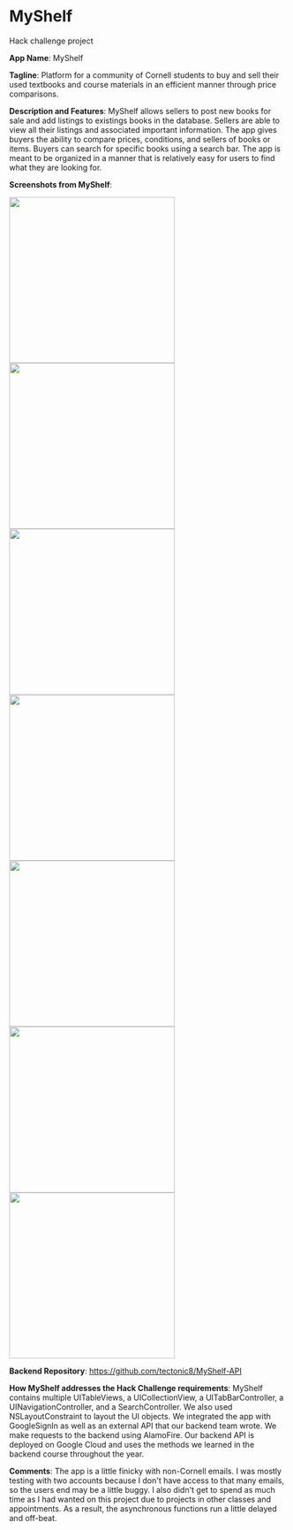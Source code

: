 # MyShelf
Hack challenge project

**App Name**: MyShelf

**Tagline**: Platform for a community of Cornell students to buy and sell their used textbooks and course materials in an efficient manner through price comparisons. 

**Description and Features**: 
MyShelf allows sellers to post new books for sale and add listings to existings books in the database. Sellers are able to view all 
their listings and associated important information. The app gives buyers the ability to compare prices, conditions, and sellers of 
books or items. Buyers can search for specific books using a search bar. The app is meant to be organized in a manner that is relatively 
easy for users to find what they are looking for.

**Screenshots from MyShelf**:

<img src="images/LoginScreen.png" width="300" >
<img src="images/BrowseBooksScreen.png" width="300" >
<img src="images/SearchBooksScreen.png" width="300" >
<img src="images/MyListingsScreen.png" width="300" >
<img src="images/BookScreen.png" width="300" >
<img src="images/AddBookScreen.png" width="300" >
<img src="images/AddListingScreen.png" width="300" >



**Backend Repository**:
https://github.com/tectonic8/MyShelf-API

**How MyShelf addresses the Hack Challenge requirements**:
MyShelf contains multiple UITableViews, a UICollectionView, a UITabBarController, a UINavigationController, and a SearchController. We
also used NSLayoutConstraint to layout the UI objects. We integrated the app with GoogleSignIn as well as an external API that our 
backend team wrote. We make requests to the backend using AlamoFire. Our backend API is deployed on Google Cloud and uses the methods we learned in the backend course throughout
the year.

**Comments**:
The app is a little finicky with non-Cornell emails. I was mostly testing with two accounts because I don't have access to that many
emails, so the users end may be a little buggy. I also didn't get to spend as much time as I had wanted on this project due to projects
in other classes and appointments. As a result, the asynchronous functions run a little delayed and off-beat.
